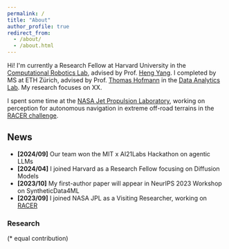 ```yaml
---
permalink: /
title: "About"
author_profile: true
redirect_from: 
  - /about/
  - /about.html
---
```


Hi! I'm currently a Research Fellow at Harvard University in the [Computational Robotics Lab](https://computationalrobotics.seas.harvard.edu), advised by Prof. [Heng Yang](https://hankyang.seas.harvard.edu). I completed by MS at ETH Zürich, advised by Prof. [Thomas Hofmann](https://da.inf.ethz.ch/people/ThomasHofmann/) in the [Data Analytics Lab](https://da.inf.ethz.ch).
My research focuses on XX.

I spent some time at the [NASA Jet Propulsion Laboratory](https://www.jpl.nasa.gov), working on perception for autonomous navigation in extreme off-road terrains in the [RACER challenge](https://www.youtube.com/watch?v=orLa0mBOKHM).

## News
- __\[2024/09]__ Our team won the MIT x AI21Labs Hackathon on agentic LLMs
- __\[2024/04]__ I joined Harvard as a Research Fellow focusing on Diffusion Models
- __\[2023/10]__ My first-author paper will appear in NeurIPS 2023 Workshop on SyntheticData4ML
- __\[2023/09]__ I joined NASA JPL as a Visiting Researcher, working on [RACER](https://www-robotics.jpl.nasa.gov/what-we-do/research-tasks/racer/)

### Research
(* equal contribution)
